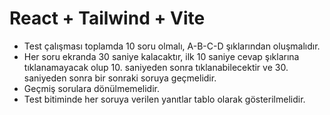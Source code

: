 # React + Tailwind + Vite

- Test çalışması toplamda 10 soru olmalı, A-B-C-D şıklarından oluşmalıdır.
- Her soru ekranda 30 saniye kalacaktır, ilk 10 saniye cevap şıklarına tıklanamayacak olup 10. saniyeden sonra tıklanabilecektir ve 30. saniyeden sonra bir sonraki soruya geçmelidir.
- Geçmiş sorulara dönülmemelidir.
- Test bitiminde her soruya verilen yanıtlar tablo olarak gösterilmelidir.
